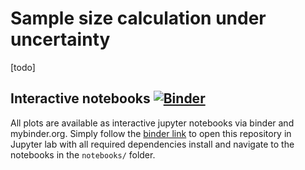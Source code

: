 # Sample size calculation under uncertainty

[todo]

## Interactive notebooks [![Binder](https://mybinder.org/badge_logo.svg)](https://mybinder.org/v2/gh/kkmann/sample-size-calculation-under-uncertainty/master)

All plots are available as interactive jupyter notebooks via binder and mybinder.org.
Simply follow the [binder link](https://mybinder.org/v2/gh/kkmann/sample-size-calculation-under-uncertainty/master) to open this repository in Jupyter lab with all required dependencies install 
and navigate to the notebooks in the `notebooks/` folder.
